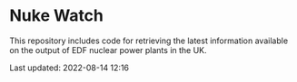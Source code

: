 # Nuke Watch

This repository includes code for retrieving the latest information available on the output of EDF nuclear power plants in the UK.

Last updated: 2022-08-14 12:16